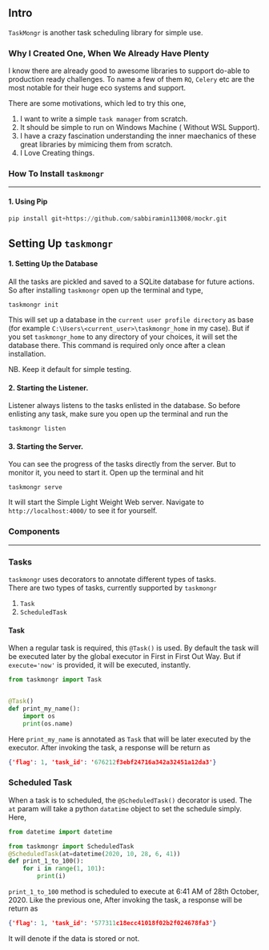 ## Intro

`TaskMongr` is another task scheduling library for simple use. 

### Why I Created One, When We Already Have Plenty
I know there are already good to awesome libraries to support do-able to production ready challenges.
To name a few of them `RQ`, `Celery` etc are the most notable for their huge eco systems and support.

There are some motivations, which led to try this one,
1. I want to write a simple `task manager` from scratch. 
2. It should be simple to run on Windows Machine ( Without WSL Support).
3. I have a crazy fascination understanding the inner maechanics of these 
great libraries by mimicing them from scratch. 
4. I Love Creating things. 

### How To Install `taskmongr`
-------------------------------
#### 1. Using Pip
```python
pip install git+https://github.com/sabbiramin113008/mockr.git

```
## Setting Up `taskmongr`

#### 1. Setting Up the Database
All the tasks are pickled and saved to a SQLite database for future actions. So after
installing `taskmongr` open up the terminal and type, 
```shell
taskmongr init
```
This will set up a database in the `current user profile directory` as base (for example `C:\Users\<current_user>\taskmongr_home` in my case). But if you set `taskmongr_home` to
any directory of your choices, it will set the database there. This command is required only once after 
a clean installation. 

NB. Keep it default for simple testing.

#### 2. Starting the Listener.
Listener always listens to the tasks enlisted in the database. So before enlisting any task, make
sure you open up the terminal and run the 
```shell
taskmongr listen
```

#### 3. Starting the Server.
You can see the progress of the tasks directly from the server. But to monitor it, you need to
start it. Open up the terminal and hit
```shell
taskmongr serve
```
It will start the Simple Light Weight Web server. Navigate to `http://localhost:4000/` to see
it for yourself. 









### Components
------------------------

### Tasks
`taskmongr` uses decorators to annotate different types of tasks.  
 There are two types of tasks, currently supported by `taskmongr`
 1. `Task`
 2. `ScheduledTask`
 
#### Task
 When a regular task is required, this `@Task()` is used. 
 By default the task will be executed later by the global executor in First in First Out Way. 
 But if `execute='now'` is provided, it will be executed, instantly. 
 
```python
from taskmongr import Task


@Task()
def print_my_name():
    import os
    print(os.name)
```
Here `print_my_name` is annotated as `Task` that will be later executed by the executor.
After invoking the task, a response will be return as
```json
{'flag': 1, 'task_id': '676212f3ebf24716a342a32451a12da3'}
```

### Scheduled Task
When a task is to scheduled, the `@ScheduledTask()` decorator is used. The `at` param
 will take a python `datatime` object to set the schedule simply. Here, 
 
```python
from datetime import datetime

from taskmongr import ScheduledTask
@ScheduledTask(at=datetime(2020, 10, 28, 6, 41))
def print_1_to_100():
    for i in range(1, 101):
        print(i)
```
`print_1_to_100` method is scheduled to execute at 6:41 AM of 28th October, 2020. 
Like the previous one, After invoking the task, a response will be return as
```json
{'flag': 1, 'task_id': '577311c18ecc41018f02b2f024678fa3'}
```
It will denote if the data is stored or not. 

